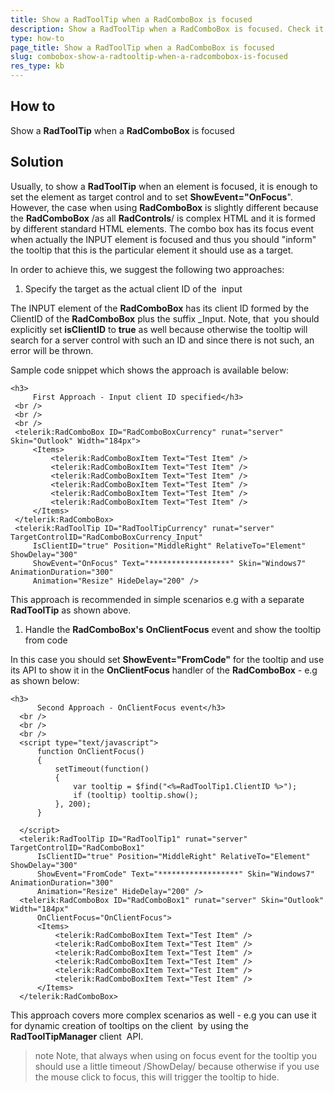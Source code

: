```yaml
---
title: Show a RadToolTip when a RadComboBox is focused
description: Show a RadToolTip when a RadComboBox is focused. Check it now!
type: how-to
page_title: Show a RadToolTip when a RadComboBox is focused
slug: combobox-show-a-radtooltip-when-a-radcombobox-is-focused
res_type: kb
---
```


## How to
   
Show a **RadToolTip** when a **RadComboBox** is focused  
  

## Solution

Usually, to show a **RadToolTip** when an element is focused, it is enough to set the element as target control and to set **ShowEvent="OnFocus**". However, the case when using **RadComboBox** is slightly different because the **RadComboBox** /as all **RadControls**/ is complex HTML and it is formed by different standard HTML elements. The combo box has its focus event when actually the INPUT element is focused and thus you should "inform" the tooltip that this is the particular element it should use as a target.  
   
In order to achieve this, we suggest the following two approaches:

 1. Specify the target as the actual client ID of the  input 
 
 The INPUT element of the **RadComboBox** has its client ID formed by the ClientID of the **RadComboBox** plus the suffix \_Input. Note, that  you should explicitly set **isClientID** to **true** as well because otherwise the tooltip will search for a server control with such an ID and since there is not such, an error will be thrown. 

 Sample code snippet which shows the approach is available below:

 ````ASPX
 <h3>
      First Approach - Input client ID specified</h3>
  <br />
  <br />
  <br />
  <telerik:RadComboBox ID="RadComboBoxCurrency" runat="server" Skin="Outlook" Width="184px">
      <Items>
          <telerik:RadComboBoxItem Text="Test Item" />
          <telerik:RadComboBoxItem Text="Test Item" />
          <telerik:RadComboBoxItem Text="Test Item" />
          <telerik:RadComboBoxItem Text="Test Item" />
          <telerik:RadComboBoxItem Text="Test Item" />
          <telerik:RadComboBoxItem Text="Test Item" />
      </Items>
  </telerik:RadComboBox>
  <telerik:RadToolTip ID="RadToolTipCurrency" runat="server" TargetControlID="RadComboBoxCurrency_Input"
      IsClientID="true" Position="MiddleRight" RelativeTo="Element" ShowDelay="300"
      ShowEvent="OnFocus" Text="******************" Skin="Windows7" AnimationDuration="300"
      Animation="Resize" HideDelay="200" />
 ````

 This approach is recommended in simple scenarios e.g with a separate **RadToolTip** as shown above.  
   
 1. Handle the **RadComboBox's** **OnClientFocus** event and show the tooltip from code  

 In this case you should set **ShowEvent="FromCode"** for the tooltip and use its API to show it in the **OnClientFocus** handler of the **RadComboBox** - e.g as shown below:  
 
 ````ASPX
 <h3>
       Second Approach - OnClientFocus event</h3>
   <br />
   <br />
   <br />
   <script type="text/javascript">
       function OnClientFocus()
       {
           setTimeout(function()
           {
               var tooltip = $find("<%=RadToolTip1.ClientID %>");
               if (tooltip) tooltip.show();
           }, 200);
       }
     
   </script>
   <telerik:RadToolTip ID="RadToolTip1" runat="server" TargetControlID="RadComboBox1"
       IsClientID="true" Position="MiddleRight" RelativeTo="Element" ShowDelay="300"
       ShowEvent="FromCode" Text="******************" Skin="Windows7" AnimationDuration="300"
       Animation="Resize" HideDelay="200" />
   <telerik:RadComboBox ID="RadComboBox1" runat="server" Skin="Outlook" Width="184px"
       OnClientFocus="OnClientFocus">
       <Items>
           <telerik:RadComboBoxItem Text="Test Item" />
           <telerik:RadComboBoxItem Text="Test Item" />
           <telerik:RadComboBoxItem Text="Test Item" />
           <telerik:RadComboBoxItem Text="Test Item" />
           <telerik:RadComboBoxItem Text="Test Item" />
           <telerik:RadComboBoxItem Text="Test Item" />
       </Items>
   </telerik:RadComboBox>
 ````

 This approach covers more complex scenarios as well - e.g you can use it for dynamic creation of tooltips on the client  by using the **RadToolTipManager** client  API.  
   
>note Note, that always when using on focus event for the tooltip you should use a little timeout /ShowDelay/ because otherwise if you use the mouse click to focus, this will trigger the tooltip to hide.


 
